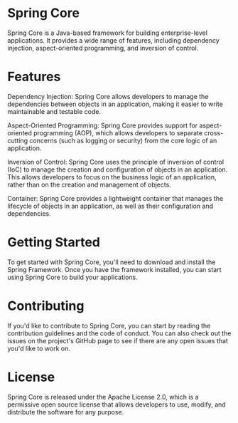 # Spring Core
Spring Core is a Java-based framework for building enterprise-level applications. It provides a wide range of features, including dependency injection, aspect-oriented programming, and inversion of control.

# Features
Dependency Injection: Spring Core allows developers to manage the dependencies between objects in an application, making it easier to write maintainable and testable code.

Aspect-Oriented Programming: Spring Core provides support for aspect-oriented programming (AOP), which allows developers to separate cross-cutting concerns (such as logging or security) from the core logic of an application.

Inversion of Control: Spring Core uses the principle of inversion of control (IoC) to manage the creation and configuration of objects in an application. This allows developers to focus on the business logic of an application, rather than on the creation and management of objects.

Container: Spring Core provides a lightweight container that manages the lifecycle of objects in an application, as well as their configuration and dependencies.

# Getting Started
To get started with Spring Core, you'll need to download and install the Spring Framework. Once you have the framework installed, you can start using Spring Core to build your applications.

# Contributing
If you'd like to contribute to Spring Core, you can start by reading the contribution guidelines and the code of conduct. You can also check out the issues on the project's GitHub page to see if there are any open issues that you'd like to work on.

# License
Spring Core is released under the Apache License 2.0, which is a permissive open source license that allows developers to use, modify, and distribute the software for any purpose.
